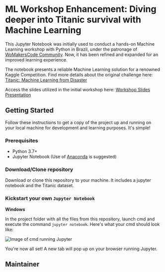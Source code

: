 
# ML Workshop Enhancement: Diving deeper into Titanic survival with Machine Learning

This Jupyter Notebook was initially used to conduct a hands-on Machine Learning workshop with Python in Brazil, under the patronage of [WoMakersCode Community](https://github.com/WoMakersCode). Now, it has been refined and expanded for an improved learning experience.

The notebook presents a reliable Machine Learning solution for a renowned Kaggle Competition. Find more details about the original challenge here: [Titanic: Machine Learning from Disaster](https://www.kaggle.com/c/titanic/data)

Access the slides utilized in the initial workshop here: [Workshop Slides Presentation](https://docs.google.com/presentation/d/1eCrsY8pIv_QuNHgESFZ19uwhmPx1EcADDQRdX-3mWv8/edit?usp=sharing)

## Getting Started

Follow these instructions to get a copy of the project up and running on your local machine for development and learning purposes. It's simple!

### Prerequisites

* Python 3.7+
* Jupyter Notebook (Use of [Anaconda](https://www.anaconda.com/download/) is suggested)

### Download/Clone repository

Download or clone this repository to your machine. It includes a jupyter notebook and the Titanic dataset.

### Kickstart your own `Jupyter Notebook`

**Windows**

In the project folder with all the files from this repository, launch cmd and execute the command `jupyter notebook`. Here's what your cmd should look like:

![Image of cmd running Jupyter](https://i.imgur.com/imfl23W.png)

You're now all set! A new tab will pop up on your browser running Jupyter.

## Maintainer